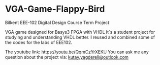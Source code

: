# VGA-Game-Flappy-Bird
Bilkent EEE-102 Digital Design Course Term Project

VGA game designed for Basys3 FPGA with VHDL
It`s a student project for studying and understanding VHDL better.  I reused and combined some of the codes for the labs of EEE102.

The youtube link: https://youtu.be/QqmCzYrXEKU
You can ask me any question about the project via: kutay.yagdereli@outlook.com
